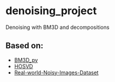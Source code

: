 # denoising_project
Denoising with BM3D and decompositions

## Based on:
 - [BM3D_py](https://github.com/Ryanshuai/BM3D_py)
 - [HOSVD](https://github.com/KazukiAmakawa/HOSVD_denoise_patch)
 - [Real-world-Noisy-Images-Dataset](https://github.com/csjunxu/PolyU-Real-World-Noisy-Images-Dataset)
